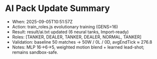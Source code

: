 # AI Pack Update Summary
- When: 2025-09-05T10:51:57Z
- Action: train_roles.js evolutionary training (GENS=16)
- Result: result/ai.txt updated (6 neural tanks, Import-ready)
- Roles: [TANKER, DEALER, TANKER, DEALER, NORMAL, TANKER]
- Validation: baseline 50 matches → 50W / 0L / 0D, avgEndTick ≈ 276.8
- Notes: MLP 16→6→5, weighted motion blend + learned lead-shot; remains sandbox-safe.
